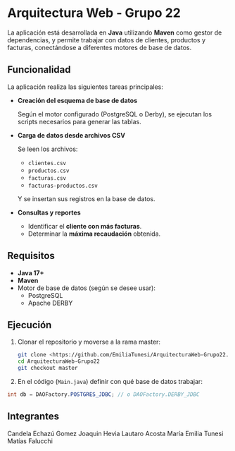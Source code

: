 # Arquitectura Web - Grupo 22

La aplicación está desarrollada en **Java** utilizando **Maven** como gestor de dependencias, y permite trabajar con datos de clientes, productos y facturas, conectándose a diferentes motores de base de datos.

## Funcionalidad

La aplicación realiza las siguientes tareas principales:

- **Creación del esquema de base de datos**
    
    Según el motor configurado (PostgreSQL o Derby), se ejecutan los scripts necesarios para generar las tablas.
    
- **Carga de datos desde archivos CSV**
    
    Se leen los archivos:
    
    - `clientes.csv`
    - `productos.csv`
    - `facturas.csv`
    - `facturas-productos.csv`
    
    Y se insertan sus registros en la base de datos.
    
- **Consultas y reportes**
    - Identificar el **cliente con más facturas**.
    - Determinar la **máxima recaudación** obtenida.

## Requisitos

- **Java 17+**
- **Maven**
- Motor de base de datos (según se desee usar):
    - PostgreSQL
    - Apache DERBY

## Ejecución

1. Clonar el repositorio y moverse a la rama master:
    
    ```bash
    git clone <https://github.com/EmiliaTunesi/ArquitecturaWeb-Grupo22.git>
    cd ArquitecturaWeb-Grupo22
    git checkout master
    ```
    
2. En el código (`Main.java`) definir con qué base de datos trabajar:

```java
int db = DAOFactory.POSTGRES_JDBC; // o DAOFactory.DERBY_JDBC

```

## Integrantes
Candela Echazú Gomez
Joaquin Hevia
Lautaro Acosta
María Emilia Tunesi
Matías Falucchi